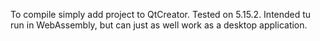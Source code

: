 To compile simply add project to QtCreator.
Tested on 5.15.2.
Intended tu run in WebAssembly, but can just as well work as a desktop application.